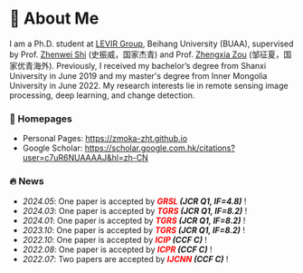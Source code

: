 # 👋 About Me
I am a Ph.D. student at [LEVIR Group](https://levir.buaa.edu.cn/), Beihang University (BUAA), supervised by Prof. [Zhenwei Shi](https://scholar.google.com.hk/citations?user=kNhFWQIAAAAJ&hl=en&oi=ao) (史振威，国家杰青) and Prof. [Zhengxia Zou](https://scholar.google.com.hk/citations?user=DzwoyZsAAAAJ&hl=en&oi=ao) (邹征夏，国家优青海外). Previously, I received my bachelor’s degree from Shanxi University in June 2019 and my master's degree from Inner Mongolia University in June 2022. My research interests lie in remote sensing image processing, deep learning, and change detection.

### 📎 Homepages
- Personal Pages: https://zmoka-zht.github.io
- Google Scholar: https://scholar.google.com.hk/citations?user=c7uR6NUAAAAJ&hl=zh-CN

### 🔥 News
- *2024.05*: One paper is accepted by ***<font color="red">GRSL</font> (JCR Q1, IF=4.8)*** !
- *2024.03*: One paper is accepted by ***<font color="red">TGRS</font> (JCR Q1, IF=8.2)*** !
- *2024.01*: One paper is accepted by ***<font color="red">TGRS</font> (JCR Q1, IF=8.2)*** !
- *2023.10*: One paper is accepted by ***<font color="red">TGRS</font> (JCR Q1, IF=8.2)*** !
- *2022.10*: One paper is accepted by ***<font color="red">ICIP</font> (CCF C)*** !
- *2022.08*: One paper is accepted by ***<font color="red">ICPR</font> (CCF C)*** !
- *2022.07*: Two papers are accepted by ***<font color="red">IJCNN</font> (CCF C)*** !

